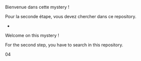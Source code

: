Bienvenue dans cette mystery !

Pour la seconde étape, vous devez chercher dans ce repository.

-

Welcome on this mystery !

For the second step, you have to search in this repository.

04
